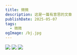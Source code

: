 ```yaml
---
title: 微微
description: 这是一篇有意思的文章
publishDate: 2025-05-07
tags:
  - 微微
ogImage: /bj.jpg
---
```

![](https://p.cldisk.com/star3/origin/b7af475fddca320678cbcf8989ddf77c.png)
![](https://p.cldisk.com/star3/origin/5bdc100fed6d232b2e673742acd94d94.png)
![](https://p.cldisk.com/star3/origin/31ba2e07122c75e74934fe1bc1ceb964.png)

